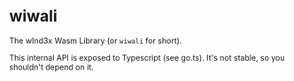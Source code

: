 wiwali
======

The wInd3x Wasm Library (or `wiwali` for short).

This internal API is exposed to Typescript (see go.ts). It's not stable, so you shouldn't depend on it.
